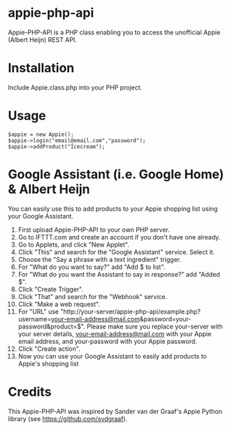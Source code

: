 # appie-php-api
Appie-PHP-API is a PHP class enabling you to access the unofficial Appie (Albert Heijn) REST API.

# Installation
Include Appie.class.php into your PHP project.

# Usage
```
$appie = new Appie();
$appie->login("email@email.com","password");
$appie->addProduct("Icecream");
```

# Google Assistant (i.e. Google Home) & Albert Heijn
You can easily use this to add products to your Appie shopping list using your Google Assistant. 

1. First upload Appie-PHP-API to your own PHP server.
2. Go to IFTTT.com and create an account if you don't have one already.
3. Go to Applets, and click "New Applet".
4. Click "This" and search for the "Google Assistant" service. Select it.
5. Choose the "Say a phrase with a text ingredient" trigger.
6. For "What do you want to say?" add "Add $ to list".
7. For "What do you want the Assistant to say in response?" add "Added $".
8. Click "Create Trigger".
9. Click "That" and search for the "Webhook" service.
10. Click "Make a web request".
11. For "URL" use "http://your-server/appie-php-api/example.php?username=your-email-address@mail.com&password=your-password&product=$". Please make sure you replace your-server with your server details, your-email-address@mail.com with your Appie email address, and your-password with your Appie password.
12. Click "Create action".
13. Now you can use your Google Assistant to easily add products to Appie's shopping list

# Credits
This Appie-PHP-API was inspired by Sander van der Graaf's Appie Python library (see https://github.com/svdgraaf).
